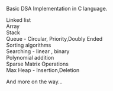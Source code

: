 Basic DSA Implementation in C language. 

Linked list  
Array  
Stack  
Queue - Circular, Priority,Doubly Ended  
Sorting algorithms  
Searching - linear , binary  
Polynomial addition  
Sparse Matrix Operations  
Max Heap - Insertion,Deletion


And more on the way...
